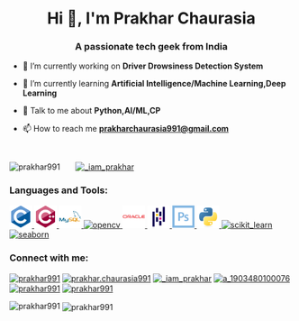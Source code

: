 <h1 align="center">Hi 👋, I'm Prakhar Chaurasia</h1>
<h3 align="center">A passionate tech geek from India</h3>



- 🔭 I’m currently working on **Driver Drowsiness Detection System**

- 🌱 I’m currently learning **Artificial Intelligence/Machine Learning,Deep Learning**

- 💭 Talk to me about **Python,AI/ML,CP**

- 📫 How to reach me **prakharchaurasia991@gmail.com**


&nbsp;&nbsp;&nbsp;&nbsp; <p align="left"> <img src="https://komarev.com/ghpvc/?username=prakhar991&label=Profile%20views&color=0e75b6&style=flat" alt="prakhar991" />&nbsp;&nbsp;&nbsp;&nbsp;&nbsp;&nbsp;                 <a href="https://twitter.com/_iam_prakhar" target="blank"><img src="https://img.shields.io/twitter/follow/_iam_prakhar?logo=twitter&style=for-the-badge" alt="_iam_prakhar" /></a> </p>


<h3 align="left">Languages and Tools:</h3>
<p align="left"> <a href="https://www.cprogramming.com/" target="_blank" rel="noreferrer"> <img src="https://raw.githubusercontent.com/devicons/devicon/master/icons/c/c-original.svg" alt="c" width="40" height="40"/> </a> <a href="https://www.w3schools.com/cpp/" target="_blank" rel="noreferrer"> <img src="https://raw.githubusercontent.com/devicons/devicon/master/icons/cplusplus/cplusplus-original.svg" alt="cplusplus" width="40" height="40"/> </a> <a href="https://www.mysql.com/" target="_blank" rel="noreferrer"> <img src="https://raw.githubusercontent.com/devicons/devicon/master/icons/mysql/mysql-original-wordmark.svg" alt="mysql" width="40" height="40"/> </a> <a href="https://opencv.org/" target="_blank" rel="noreferrer"> <img src="https://www.vectorlogo.zone/logos/opencv/opencv-icon.svg" alt="opencv" width="40" height="40"/> </a> <a href="https://www.oracle.com/" target="_blank" rel="noreferrer"> <img src="https://raw.githubusercontent.com/devicons/devicon/master/icons/oracle/oracle-original.svg" alt="oracle" width="40" height="40"/> </a> <a href="https://pandas.pydata.org/" target="_blank" rel="noreferrer"> <img src="https://raw.githubusercontent.com/devicons/devicon/2ae2a900d2f041da66e950e4d48052658d850630/icons/pandas/pandas-original.svg" alt="pandas" width="40" height="40"/> </a> <a href="https://www.photoshop.com/en" target="_blank" rel="noreferrer"> <img src="https://raw.githubusercontent.com/devicons/devicon/master/icons/photoshop/photoshop-line.svg" alt="photoshop" width="40" height="40"/> </a> <a href="https://www.python.org" target="_blank" rel="noreferrer"> <img src="https://raw.githubusercontent.com/devicons/devicon/master/icons/python/python-original.svg" alt="python" width="40" height="40"/> </a> <a href="https://scikit-learn.org/" target="_blank" rel="noreferrer"> <img src="https://upload.wikimedia.org/wikipedia/commons/0/05/Scikit_learn_logo_small.svg" alt="scikit_learn" width="40" height="40"/> </a> <a href="https://seaborn.pydata.org/" target="_blank" rel="noreferrer"> <img src="https://seaborn.pydata.org/_images/logo-mark-lightbg.svg" alt="seaborn" width="40" height="40"/> </a> </p>


<h3 align="left">Connect with me:</h3>
<p align="left">
<a href="https://linkedin.com/in/prakhar991" target="blank"><img align="center" src="https://raw.githubusercontent.com/rahuldkjain/github-profile-readme-generator/master/src/images/icons/Social/linked-in-alt.svg" alt="prakhar991" height="30" width="40" /></a>
<a href="https://fb.com/prakhar.chaurasia991" target="blank"><img align="center" src="https://raw.githubusercontent.com/rahuldkjain/github-profile-readme-generator/master/src/images/icons/Social/facebook.svg" alt="prakhar.chaurasia991" height="30" width="40" /></a>
<a href="https://instagram.com/_iam_prakhar" target="blank"><img align="center" src="https://raw.githubusercontent.com/rahuldkjain/github-profile-readme-generator/master/src/images/icons/Social/instagram.svg" alt="_iam_prakhar" height="30" width="40" /></a>
<a href="https://www.hackerrank.com/a_1903480100076" target="blank"><img align="center" src="https://raw.githubusercontent.com/rahuldkjain/github-profile-readme-generator/master/src/images/icons/Social/hackerrank.svg" alt="a_1903480100076" height="30" width="40" /></a>
<a href="https://www.leetcode.com/prakhar991" target="blank"><img align="center" src="https://raw.githubusercontent.com/rahuldkjain/github-profile-readme-generator/master/src/images/icons/Social/leet-code.svg" alt="prakhar991" height="30" width="40" /></a>
<a href="https://auth.geeksforgeeks.org/user/prakhar991" target="blank"><img align="center" src="https://raw.githubusercontent.com/rahuldkjain/github-profile-readme-generator/master/src/images/icons/Social/geeks-for-geeks.svg" alt="prakhar991" height="30" width="40" /></a>
</p>


<p><img align="left" src="https://github-readme-stats.vercel.app/api/top-langs?username=prakhar991&show_icons=true&locale=en&layout=compact" alt="prakhar991" /></p>

<p>&nbsp;<img align="center" src="https://github-readme-stats.vercel.app/api?username=prakhar991&show_icons=true&locale=en" alt="prakhar991" /></p>
